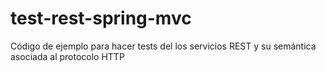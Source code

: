 # test-rest-spring-mvc
Código de ejemplo para hacer tests del los servicios REST y su semántica asociada al protocolo HTTP
